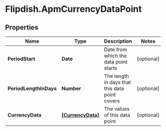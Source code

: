 # Flipdish.ApmCurrencyDataPoint

## Properties
Name | Type | Description | Notes
------------ | ------------- | ------------- | -------------
**PeriodStart** | **Date** | Date from which the data point starts | [optional] 
**PeriodLengthInDays** | **Number** | The length in days that this data point covers | [optional] 
**CurrencyData** | [**[CurrencyData]**](CurrencyData.md) | The values of this data point | [optional] 


